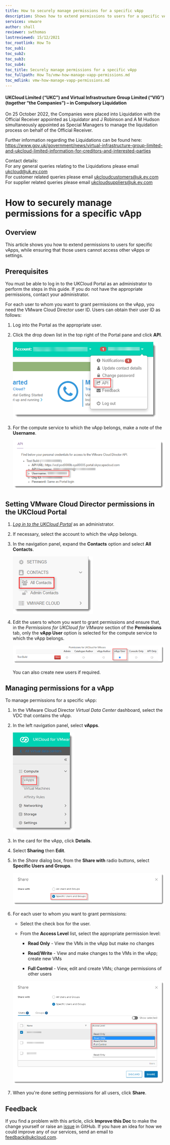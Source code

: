 ```yaml
---
title: How to securely manage permissions for a specific vApp
description: Shows how to extend permissions to users for a specific vApp, ensuring that those users cannot also access other vApps or settings
services: vmware
author: shall
reviewer: swthomas
lastreviewed: 15/12/2021
toc_rootlink: How To
toc_sub1: 
toc_sub2:
toc_sub3:
toc_sub4:
toc_title: Securely manage permissions for a specific vApp
toc_fullpath: How To/vmw-how-manage-vapp-permissions.md
toc_mdlink: vmw-how-manage-vapp-permissions.md
---
```


#### UKCloud Limited (“UKC”) and Virtual Infrastructure Group Limited (“VIG”) (together “the Companies”) – in Compulsory Liquidation

On 25 October 2022, the Companies were placed into Liquidation with the Official Receiver appointed as Liquidator and J Robinson and A M Hudson simultaneously appointed as Special Managers to manage the liquidation process on behalf of the Official Receiver.

Further information regarding the Liquidations can be found here: <https://www.gov.uk/government/news/virtual-infrastructure-group-limited-and-ukcloud-limited-information-for-creditors-and-interested-parties>

Contact details:<br>
For any general queries relating to the Liquidations please email <ukcloud@uk.ey.com><br>
For customer related queries please email <ukcloudcustomers@uk.ey.com><br>
For supplier related queries please email <ukcloudsuppliers@uk.ey.com>

# How to securely manage permissions for a specific vApp

## Overview

This article shows you how to extend permissions to users for specific vApps, while ensuring that those users cannot access other vApps or settings.

## Prerequisites

You must be able to log in to the UKCloud Portal as an administrator to perform the steps in this guide. If you do not have the appropriate permissions, contact your administrator.

For each user to whom you want to grant permissions on the vApp, you need the VMware Cloud Director user ID. Users can obtain their user ID as follows:

1. Log into the Portal as the appropriate user.

2. Click the drop down list in the top right of the Portal pane and click **API**.

    ![API menu option in the UKCloud Portal](images/vmw-portal-mnu-api.png)

3. For the compute service to which the vApp belongs, make a note of the **Username**.

    ![API Username](images/vmw-portal-api-username.png)

## Setting VMware Cloud Director permissions in the UKCloud Portal

1. [*Log in to the UKCloud Portal*](../portal/ptl-gs.md#logging-in-to-the-ukcloud-portal) as an administrator.

2. If necessary, select the account to which the vApp belongs.

3. In the navigation panel, expand the **Contacts** option and select **All Contacts**.

    ![All Contacts menu option in UKCloud Portal](images/ptl-menu-all-contacts.png)

4. Edit the users to whom you want to grant permissions and ensure that, in the *Permissions for UKCloud for VMware* section of the **Permissions** tab, only the **vApp User** option is selected for the compute service to which the vApp belongs.

    ![vApp User permission for UKCloud for VMware](images/ptl-contact-permissions-vapp-user.png)

    You can also create new users if required.

## Managing permissions for a vApp

To manage permissions for a specific vApp:

1. In the VMware Cloud Director *Virtual Data Center* dashboard, select the VDC that contains the vApp.

2. In the left navigation panel, select **vApps**.

    ![vApps menu option in VMware Cloud Director](images/vmw-vcd10.1-tab-vapps.png)

3. In the card for the vApp, click **Details**.

4. Select **Sharing** then **Edit**.

5. In the *Share* dialog box, from the **Share with** radio buttons, select **Specific Users and Groups**.

   ![Share with specific users or groups option](images/vmw-vcd10.1-share-vapp-specific.png)

6. For each user to whom you want to grant permissions:

    - Select the check box for the user.

    - From the **Access Level** list, select the appropriate permission level:

      - **Read Only** - View the VMs in the vApp but make no changes

      - **Read/Write** - View and make changes to the VMs in the vApp; create new VMs

      - **Full Control** - View, edit and create VMs; change permissions of other users

    ![Share dialog box with access levels](images/vmw-vcd10.1-share-vapp.png)

7. When you're done setting permissions for all users, click **Share**.

## Feedback

If you find a problem with this article, click **Improve this Doc** to make the change yourself or raise an [issue](https://github.com/UKCloud/documentation/issues) in GitHub. If you have an idea for how we could improve any of our services, send an email to <feedback@ukcloud.com>.

